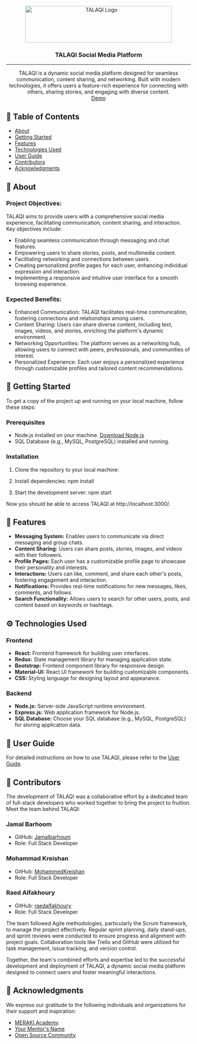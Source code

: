 <p align="center">
  <img width="400px" height="100px" src="./frontend/src/asset/talaqi_logo.png" alt="TALAQI Logo">
</p>

<h3 align="center">TALAQI Social Media Platform</h3>

---

<p align="center">TALAQI is a dynamic social media platform designed for seamless communication, content sharing, and networking. Built with modern technologies, it offers users a feature-rich experience for connecting with others, sharing stories, and engaging with diverse content.
    <br> 
    <a href="">Demo</a>
    <br> 
</p>

## 📝 Table of Contents

- [About](#about)
- [Getting Started](#getting_started)
- [Features](#features)
- [Technologies Used](#technologies_used)
- [User Guide](#user_guide)
- [Contributors](#contributors)
- [Acknowledgments](#acknowledgments)

## 🧐 About <a name = "about"></a>

<h3>Project Objectives:</h3>

TALAQI aims to provide users with a comprehensive social media experience, facilitating communication, content sharing, and interaction. Key objectives include:

- Enabling seamless communication through messaging and chat features.
- Empowering users to share stories, posts, and multimedia content.
- Facilitating networking and connections between users.
- Creating personalized profile pages for each user, enhancing individual expression and interaction.
- Implementing a responsive and intuitive user interface for a smooth browsing experience.


<h3>Expected Benefits:</h3>

<ul>
  <li>Enhanced Communication: TALAQI facilitates real-time communication, fostering connections and relationships among users.</li>
  <li>Content Sharing: Users can share diverse content, including text, images, videos, and stories, enriching the platform's dynamic environment.</li>
  <li>Networking Opportunities: The platform serves as a networking hub, allowing users to connect with peers, professionals, and communities of interest.</li>
  <li>Personalized Experience: Each user enjoys a personalized experience through customizable profiles and tailored content recommendations.</li>
</ul>

## 🏁 Getting Started <a name = "getting_started"></a>

To get a copy of the project up and running on your local machine, follow these steps:

### Prerequisites

- Node.js installed on your machine. [Download Node.js](https://nodejs.org/)
- SQL Database (e.g., MySQL, PostgreSQL) installed and running.

### Installation

1. Clone the repository to your local machine:
   

2. Install dependencies:
   npm install
3.  Start the development server:
   npm start



Now you should be able to access TALAQI at http://localhost:3000/.

## 🚀 Features <a name = "features"></a>

- **Messaging System:** Enables users to communicate via direct messaging and group chats.
- **Content Sharing:** Users can share posts, stories, images, and videos with their followers.
- **Profile Pages:** Each user has a customizable profile page to showcase their personality and interests.
- **Interactions:** Users can like, comment, and share each other's posts, fostering engagement and interaction.
- **Notifications:** Provides real-time notifications for new messages, likes, comments, and follows.
- **Search Functionality:** Allows users to search for other users, posts, and content based on keywords or hashtags.

## ⚙️ Technologies Used <a name = "technologies_used"></a>

### Frontend
- **React:** Frontend framework for building user interfaces.
- **Redux:** State management library for managing application state.
- **Bootstrap:** Frontend component library for responsive design.
- **Material-UI:** React UI framework for building customizable components.
- **CSS:** Styling language for designing layout and appearance.

### Backend
- **Node.js:** Server-side JavaScript runtime environment.
- **Express.js:** Web application framework for Node.js.
- **SQL Database:** Choose your SQL database (e.g., MySQL, PostgreSQL) for storing application data.

## 📖 User Guide <a name = "user_guide"></a>

For detailed instructions on how to use TALAQI, please refer to the [User Guide](./user_guide.md).

## 👥 Contributors <a name = "contributors"></a>

The development of TALAQI was a collaborative effort by a dedicated team of full-stack developers who worked together to bring the project to fruition. Meet the team behind TALAQI:

### Jamal Barhoom
- GitHub: [Jamalbarhoum](https://github.com/Jamalbarhoum)
- Role: Full Stack Developer

### Mohammad Kreishan
- GitHub: [MohammedKreishan](https://github.com/MohammedKreishan)
- Role: Full Stack Developer

### Raed Alfakhoury
- GitHub: [raedalfakhoury](https://github.com/raedalfakhoury)
- Role: Full Stack Developer

The team followed Agile methodologies, particularly the Scrum framework, to manage the project effectively. Regular sprint planning, daily stand-ups, and sprint reviews were conducted to ensure progress and alignment with project goals. Collaboration tools like Trello and GitHub were utilized for task management, issue tracking, and version control.

Together, the team's combined efforts and expertise led to the successful development and deployment of TALAQI, a dynamic social media platform designed to connect users and foster meaningful interactions.


## 🙏 Acknowledgments <a name = "acknowledgments"></a>

We express our gratitude to the following individuals and organizations for their support and inspiration:

- [MERAKI Academy](https://www.meraki-academy.org)
- [Your Mentor's Name](https://www.linkedin.com/in/mentor_name)
- [Open Source Community](https://opensource.org/)



